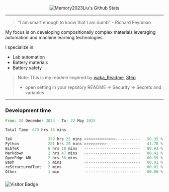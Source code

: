 <div align="center">
    <img align="center" src="https://github-readme-stats.vercel.app/api?username=Memory2023Liu&show_icons=true&count_private=true&hide_border=true" alt="Memory2023Liu's Github Stats"></img>
</div>

---

> "I am smart enough to know that I am dumb" - Richard Feynman 

My focus is on developing compositionally complex materials leveraging automation and machine learning technologies.

I specialize in:
- Lab automation
- Battery materials
- Battery safety

> Note: This is my readme inspired by [waka_Readme](https://github.com/marketplace/actions/waka-readme), [Step](https://github.com/orgs/community/discussions/116451)
> - open setting in your repsitory README -> Security -> Secrets and variables

---

### Development time
<!--START_SECTION:waka-->

```rust
From: 24 December 2024 - To: 22 May 2025

Total Time: 673 hrs 18 mins

TeX                379 hrs 25 mins >>>>>>>>>>>>>>-----------   56.35 %
Python             281 hrs 20 mins >>>>>>>>>>---------------   41.78 %
BibTeX             6 hrs 10 mins   -------------------------   00.92 %
Markdown           2 hrs 47 mins   -------------------------   00.41 %
OpenEdge ABL       2 hrs 38 mins   -------------------------   00.39 %
Bash               5 mins          -------------------------   00.01 %
reStructuredText   2 mins          -------------------------   00.01 %
Other              1 min           -------------------------   00.00 %
```

<!--END_SECTION:waka-->

### 

![Visitor Badge](https://visitor-badge.laobi.icu/badge?page_id=Memory2023Liu.Memory2023Liu)
